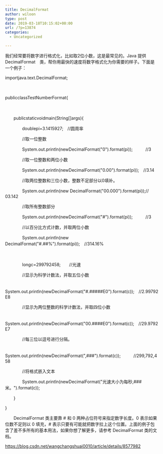 ```yaml
---
title: DecimalFormat
author: wiloon
type: post
date: 2019-03-18T10:15:02+00:00
url: /?p=13874
categories:
  - Uncategorized

---
```

我们经常要将数字进行格式化，比如取2位小数，这是最常见的。Java 提供 DecimalFormat　类，帮你用最快的速度将数字格式化为你需要的样子。下面是一个例子：

importjava.text.DecimalFormat;
  
　　
  
publicclassTestNumberFormat{
  
　　
  
　　publicstaticvoidmain(String[]args){
  
　　　　doublepi=3.1415927;　//圆周率
  
　　　　//取一位整数
  
　　　　System.out.println(newDecimalFormat("0").format(pi));　　　//3
  
　　　　//取一位整数和两位小数
  
　　　　System.out.println(newDecimalFormat("0.00").format(pi));　//3.14
  
　　　　//取两位整数和三位小数，整数不足部分以0填补。
  
　　　　System.out.println(new DecimalFormat("00.000").format(pi));// 03.142
  
　　　　//取所有整数部分
  
　　　　System.out.println(newDecimalFormat("#").format(pi));　　　//3
  
　　　　//以百分比方式计数，并取两位小数
  
　　　　System.out.println(new DecimalFormat("#.##%").format(pi));　//314.16%
  
　　
  
　　　　longc=299792458;　　//光速
  
　　　　//显示为科学计数法，并取五位小数
  
　　　　System.out.println(newDecimalFormat("#.#####E0").format(c));　//2.99792E8
  
　　　　//显示为两位整数的科学计数法，并取四位小数
  
　　　　System.out.println(newDecimalFormat("00.####E0").format(c));　//29.9792E7
  
　　　　//每三位以逗号进行分隔。
  
　　　　System.out.println(newDecimalFormat(",###").format(c));　　　//299,792,458
  
　　　　//将格式嵌入文本
  
　　　　System.out.println(newDecimalFormat("光速大小为每秒,###米。").format(c));
  
　　}
  
}

　　DecimalFormat 类主要靠 # 和 0 两种占位符号来指定数字长度。0 表示如果位数不足则以 0 填充，# 表示只要有可能就把数字拉上这个位置。上面的例子包含了差不多所有的基本用法，如果你想了解更多，请参考 DecimalFormat 类的文档。
    
https://blog.csdn.net/wangchangshuai0010/article/details/8577982